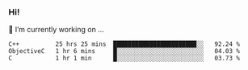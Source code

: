 ### Hi!

🔭 I’m currently working on ...
<!--START_SECTION:waka-->

```text
C++          25 hrs 25 mins  ███████████████████████░░   92.24 %
ObjectiveC   1 hr 6 mins     █░░░░░░░░░░░░░░░░░░░░░░░░   04.03 %
C            1 hr 1 min      █░░░░░░░░░░░░░░░░░░░░░░░░   03.73 %
```

<!--END_SECTION:waka-->

<!--
**lzfgary/lzfgary** is a ✨ _special_ ✨ repository because its `README.md` (this file) appears on your GitHub profile.

Here are some ideas to get you started:


- 🌱 I’m currently learning ...
- 👯 I’m looking to collaborate on ...
- 🤔 I’m looking for help with ...
- 💬 Ask me about ...
- 📫 How to reach me: ...
- 😄 Pronouns: ...
- ⚡ Fun fact: ...
-->
